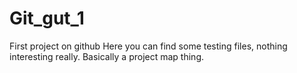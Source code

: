# Git_gut_1
First project on github
Here you can find some testing files, nothing interesting really. Basically a project map thing.

